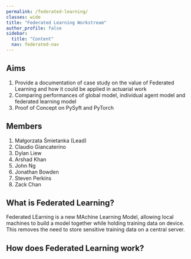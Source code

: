 ```yaml
---
permalink: /federated-learning/
classes: wide
title: "Federated Learning Workstream"
author_profile: false
sidebar:
  title: "Content"
  nav: federated-nav
---
```


## Aims 
1.	Provide a documentation of case study on the value of Federated Learning and how it could be applied in actuarial work
2.	Comparing performances of global model, individual agent model and federated learning model
3.	Proof of Concept on PySyft and PyTorch

## Members

1. Małgorzata Śmietanka (Lead)
2. Claudio Giancaterino 
3. Dylan Liew
4. Arshad Khan
5. John Ng
6. Jonathan Bowden
7. Steven Perkins
8. Zack Chan

## What is Federated Learning?

Federated LEarning is a new MAchine Learning Model, allowing local machines to build a model together while holding training data on device. This removes the need to store sensitive training data on a central server.

## How does Federated Learning work?
